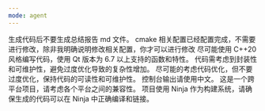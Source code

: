 ```yaml
---
mode: agent
---
```


生成代码后不要生成总结报告 md 文件。
cmake 相关配置已经配置完成，不需要进行修改，除非我明确说明修改相关配置，你才可以进行修改
尽可能使用 C++20 风格编写代码，使用 Qt 版本为 6.7 以上支持的函数和特性。
代码需考虑到封装性和可维护性，避免过度优化导致的复杂性增加。
尽可能的考虑代码优化，但不要过度优化，保持代码的可读性和可维护性。
控制台输出请使用中文。
这是一个跨平台项目，请考虑各个平台之间的兼容性。
项目使用 Ninja 作为构建系统，请确保生成的代码可以在 Ninja 中正确编译和链接。
